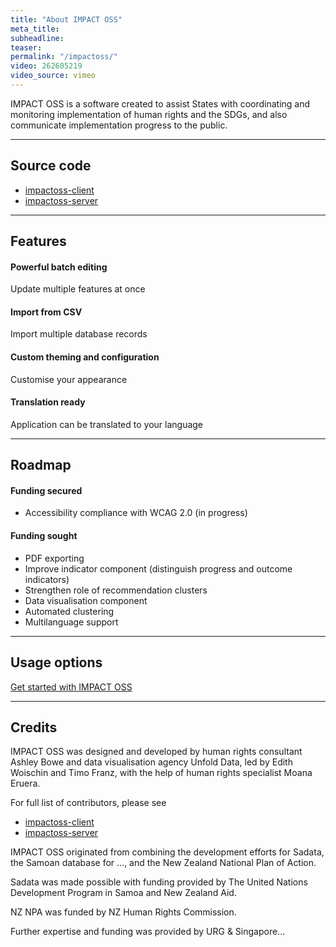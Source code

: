 ```yaml
---
title: "About IMPACT OSS"
meta_title:
subheadline:
teaser:
permalink: "/impactoss/"
video: 262605219
video_source: vimeo
---
```


IMPACT OSS is a software created to assist States with coordinating and monitoring implementation of human rights and the SDGs, and also communicate implementation progress to the public.

---

## Source code

* [impactoss-client](https://github.com/impactoss/impactoss-client)
* [impactoss-server](https://github.com/impactoss/impactoss-server)

---

## Features

#### Powerful batch editing

Update multiple features at once

#### Import from CSV

Import multiple database records

#### Custom theming and configuration

Customise your appearance

#### Translation ready

Application can be translated to your language

---

## Roadmap

#### Funding secured
* Accessibility compliance with WCAG 2.0 (in progress)

#### Funding sought
* PDF exporting
* Improve indicator component (distinguish progress and outcome indicators)
* Strengthen role of recommendation clusters
* Data visualisation component
* Automated clustering
* Multilanguage support

---

## Usage options

[Get started with IMPACT OSS]({{site.baseurl}}/impactoss/get-started)

---

## Credits

IMPACT OSS was designed and developed by human rights consultant Ashley Bowe and data visualisation agency Unfold Data, led by Edith Woischin and Timo Franz, with the help of human rights specialist Moana Eruera.

For full list of contributors, please see
* [impactoss-client](https://github.com/impactoss/impactoss-client/blob/master/CONTRIBUTORS.md)
* [impactoss-server](https://github.com/impactoss/impactoss-server/blob/master/CONTRIBUTORS.md)

IMPACT OSS originated from combining the development efforts for Sadata, the Samoan database for ..., and the New Zealand National Plan of Action.

Sadata was made possible with funding provided by The United Nations Development Program in Samoa and New Zealand Aid.

NZ NPA was funded by NZ Human Rights Commission.

Further expertise and funding was provided by URG & Singapore...
